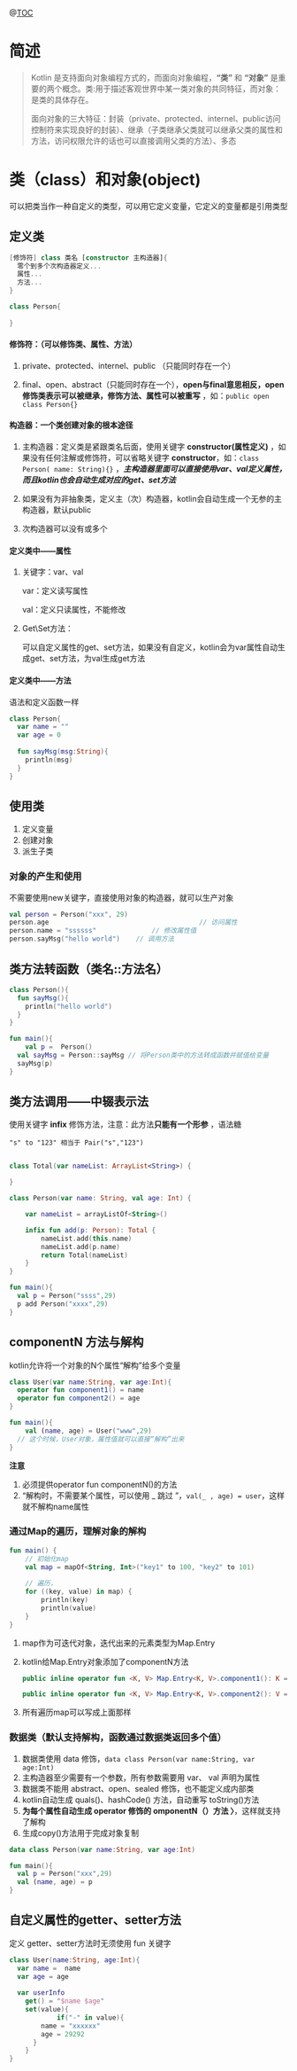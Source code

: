 @[TOC](目录)

# 简述

> Kotlin 是支持面向对象编程方式的，而面向对象编程，**“类”** 和 **“对象”** 是重要的两个概念。类:用于描述客观世界中某一类对象的共同特征，而对象：是类的具体存在。
>
> 面向对象的三大特征：封装（private、protected、internel、public访问控制符来实现良好的封装）、继承（子类继承父类就可以继承父类的属性和方法，访问权限允许的话也可以直接调用父类的方法）、多态

# 类（class）和对象(object)

可以把类当作一种自定义的类型，可以用它定义变量，它定义的变量都是引用类型

## 定义类

```kotlin
[修饰符] class 类名 [constructor 主构造器]{
  零个到多个次构造器定义...
  属性...
  方法...
}
```

```kotlin
class Person{
  
}
```

#### 修饰符：（可以修饰类、属性、方法）

1. private、protected、internel、public （只能同时存在一个）

2. final、open、abstract（只能同时存在一个），**open与final意思相反，open修饰类表示可以被继承，修饰方法、属性可以被重写** ，如：```public open class Person{}```

#### 构造器：一个类创建对象的根本途径

1. 主构造器：定义类是紧跟类名后面，使用关键字 **constructor(属性定义)** ，如果没有任何注解或修饰符，可以省略关键字 **constructor**，如：```class Person( name: String){}```  ，***主构造器里面可以直接使用var、val定义属性，而且kotlin也会自动生成对应的get、set方法***

2. 如果没有为非抽象类，定义主（次）构造器，kotlin会自动生成一个无参的主构造器，默认public

3. 次构造器可以没有或多个

#### 定义类中——属性

1. 关键字：var、val

   var：定义读写属性

   val：定义只读属性，不能修改

2. Get\Set方法：

   可以自定义属性的get、set方法，如果没有自定义，kotlin会为var属性自动生成get、set方法，为val生成get方法

#### 定义类中——方法

语法和定义函数一样

```kotlin
class Person{
  var name = ""
  var age = 0
  
  fun sayMsg(msg:String){
    println(msg)
  }
}
```



##  使用类

1. 定义变量
2. 创建对象
3. 派生子类

### 对象的产生和使用

不需要使用new关键字，直接使用对象的构造器，就可以生产对象

```kotlin
val person = Person("xxx", 29)
person.age										// 访问属性
person.name = "ssssss" 				// 修改属性值
person.sayMsg("hello world") 	// 调用方法
```



## 类方法转函数（类名::方法名）

```kotlin
class Person(){
  fun sayMsg(){
    println("hello world")
  }
}

fun main(){
	val p =  Person()
  val sayMsg = Person::sayMsg // 将Person类中的方法转成函数并赋值给变量
  sayMsg(p)
}
```



## 类方法调用——中辍表示法

使用关键字 **infix** 修饰方法，注意：此方法**只能有一个形参** ，语法糖

```"s" to "123" 相当于 Pair("s","123")```

```kotlin

class Total(var nameList: ArrayList<String>) {

}

class Person(var name: String, val age: Int) {

    var nameList = arrayListOf<String>()

    infix fun add(p: Person): Total {
        nameList.add(this.name)
        nameList.add(p.name)
        return Total(nameList)
    }
}

fun main(){
  val p = Person("ssss",29)
  p add Person("xxxx",29)
}
```



## componentN 方法与解构

kotlin允许将一个对象的N个属性“解构”给多个变量

```kotlin
class User(var name:String, var age:Int){
  operator fun component1() = name
  operator fun component2() = age
}

fun main(){
	val (name, age) = User("www",29)
  // 这个时候，User对象，属性值就可以直接“解构”出来
}
```

**注意**

1. 必须提供operator fun componentN()的方法
2. “解构时，不需要某个属性，可以使用 _ 跳过 ”，```val(_ , age) = user```，这样就不解构name属性



### 通过Map的遍历，理解对象的解构

```kotlin
fun main() {
  	// 初始化map
    val map = mapOf<String, Int>("key1" to 100, "key2" to 101)
		
  	// 遍历，
    for ((key, value) in map) {
        println(key)
        println(value)
    }
}
```

1. map作为可迭代对象，迭代出来的元素类型为Map.Entry

2. kotlin给Map.Entry对象添加了componentN方法

   ```kotlin
   public inline operator fun <K, V> Map.Entry<K, V>.component1(): K = key
   
   public inline operator fun <K, V> Map.Entry<K, V>.component2(): V = value
   ```

3. 所有遍历map可以写成上面那样



### 数据类（默认支持解构，函数通过数据类返回多个值）

1. 数据类使用 data 修饰，```data class Person(var name:String, var age:Int)```
2. 主构造器至少需要有一个参数，所有参数需要用 var、 val 声明为属性 
3. 数据类不能用 abstract、open、sealed 修饰，也不能定义成内部类 
4. kotlin自动生成 quals()、hashCode() 方法，自动重写 toString()方法
5. **为每个属性自动生成 operator 修饰的 omponentN（）方法 〉**，这样就支持了解构
6. 生成copy()方法用于完成对象复制

```kotlin
data class Person(var name:String, var age:Int)

fun main(){
  val p = Person("xxx",29)
  val (name, age) = p
}
```



## 自定义属性的getter、setter方法

定义 getter、setter方法时无须使用 fun 关键字

```kotlin
class User(name:String, age:Int){
  var name =  name
  var age = age
  
  var userInfo
  	get() = "$name $age"
  	set(value){
			if("-" in value){
        name = "xxxxxx"
        age = 29292
      }
    }
}
```





